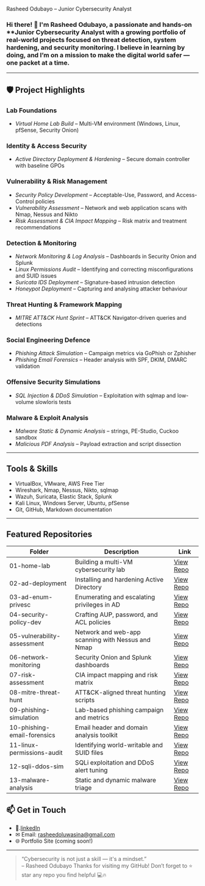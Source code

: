 Rasheed Odubayo – Junior Cybersecurity Analyst

### Hi there! 👋 I'm Rasheed Odubayo, a passionate and hands-on **Junior Cybersecurity Analyst with a growing portfolio of real-world projects focused on threat detection, system hardening, and security monitoring. I believe in learning by doing, and I’m on a mission to make the digital world safer — one packet at a time.
---
## 🛡 Project Highlights
 
### Lab Foundations
- *Virtual Home Lab Build* – Multi-VM environment (Windows, Linux, pfSense, Security Onion)
 
 
### Identity & Access Security
- *Active Directory Deployment & Hardening* – Secure domain controller with baseline GPOs
 
### Vulnerability & Risk Management
- *Security Policy Development* – Acceptable-Use, Password, and Access-Control policies
- *Vulnerability Assessment* – Network and web application scans with Nmap, Nessus and Nikto
- *Risk Assessment & CIA Impact Mapping* – Risk matrix and treatment recommendations
 
### Detection & Monitoring
- *Network Monitoring & Log Analysis* – Dashboards in Security Onion and Splunk
- *Linux Permissions Audit* – Identifying and correcting misconfigurations and SUID issues
- *Suricata IDS Deployment* – Signature-based intrusion detection
- *Honeypot Deployment* – Capturing and analysing attacker behaviour
 
### Threat Hunting & Framework Mapping
- *MITRE ATT&CK Hunt Sprint* – ATT&CK Navigator-driven queries and detections
 
### Social Engineering Defence
- *Phishing Attack Simulation* – Campaign metrics via GoPhish or Zphisher
- *Phishing Email Forensics* – Header analysis with SPF, DKIM, DMARC validation
 
### Offensive Security Simulations
- *SQL Injection & DDoS Simulation* – Exploitation with sqlmap and low-volume slowloris tests
 
### Malware & Exploit Analysis
- *Malware Static & Dynamic Analysis* – strings, PE-Studio, Cuckoo sandbox
- *Malicious PDF Analysis* – Payload extraction and script dissection
---
 ## Tools & Skills
- VirtualBox, VMware, AWS Free Tier
- Wireshark, Nmap, Nessus, Nikto, sqlmap
- Wazuh, Suricata, Elastic Stack, Splunk
- Kali Linux, Windows Server, Ubuntu, pfSense
- Git, GitHub, Markdown documentation
---
## Featured Repositories
| Folder | Description | Link |
|--------|-------------|------|
| 01-home-lab | Building a multi-VM cybersecurity lab | [View Repo](https://github.com/rasheedrasheed/Vulnerability-assessment.git) |
| 02-ad-deployment | Installing and hardening Active Directory | [View Repo](#) |
| 03-ad-enum-privesc | Enumerating and escalating privileges in AD | [View Repo](#) |
| 04-security-policy-dev | Crafting AUP, password, and ACL policies | [View Repo](#) |
| 05-vulnerability-assessment | Network and web-app scanning with Nessus and Nmap | [View Repo](#) |
| 06-network-monitoring | Security Onion and Splunk dashboards | [View Repo](#) |
| 07-risk-assessment | CIA impact mapping and risk matrix | [View Repo](#) |
| 08-mitre-threat-hunt | ATT&CK-aligned threat hunting scripts | [View Repo](#) |
| 09-phishing-simulation | Lab-based phishing campaign and metrics | [View Repo](#) |
| 10-phishing-email-forensics | Email header and domain analysis toolkit | [View Repo](#) |
| 11-linux-permissions-audit | Identifying world-writable and SUID files | [View Repo](#) |
| 12-sqli-ddos-sim | SQLi exploitation and DDoS alert tuning | [View Repo](#) |
| 13-malware-analysis | Static and dynamic malware triage | [View Repo](#) |
## 📫 Get in Touch
- 💼.[linkedIn](https://www.linkedin.com/in/rasheed-odubayo-99ab7b254/)
- ✉ Email: rasheedoluwasina@gmail.com 
- 🌐 Portfolio Site (coming soon!)
---
> “Cybersecurity is not just a skill — it's a mindset.”  
> – Rasheed Odubayo
Thanks for visiting my GitHub! Don’t forget to ⭐ star any repo you find helpful 💻🔥
